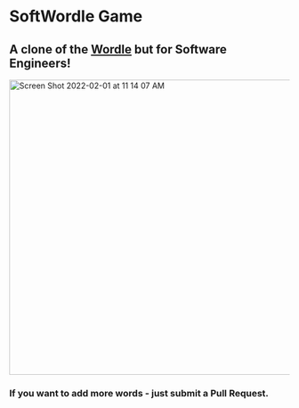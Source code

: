 # SoftWordle Game

## A clone of the [Wordle](https://www.powerlanguage.co.uk/wordle/) but for Software Engineers!

<img width="530" alt="Screen Shot 2022-02-01 at 11 14 07 AM" src="https://user-images.githubusercontent.com/26707806/151930286-8f3686e2-3b03-471a-ae7b-274746f86fb6.png">

### If you want to add more words - just submit a Pull Request.
